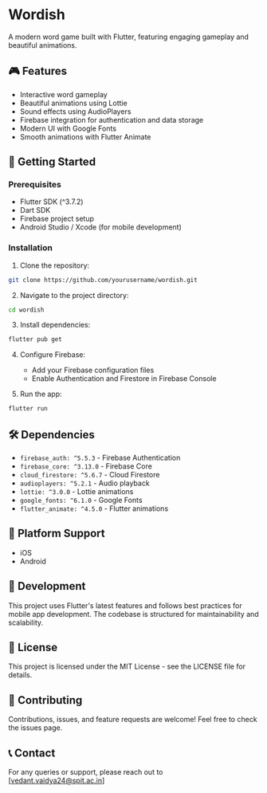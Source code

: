 # Wordish

A modern word game built with Flutter, featuring engaging gameplay and beautiful animations.

## 🎮 Features

- Interactive word gameplay
- Beautiful animations using Lottie
- Sound effects using AudioPlayers
- Firebase integration for authentication and data storage
- Modern UI with Google Fonts
- Smooth animations with Flutter Animate

## 🚀 Getting Started

### Prerequisites

- Flutter SDK (^3.7.2)
- Dart SDK
- Firebase project setup
- Android Studio / Xcode (for mobile development)

### Installation

1. Clone the repository:
```bash
git clone https://github.com/yourusername/wordish.git
```

2. Navigate to the project directory:
```bash
cd wordish
```

3. Install dependencies:
```bash
flutter pub get
```

4. Configure Firebase:
   - Add your Firebase configuration files
   - Enable Authentication and Firestore in Firebase Console

5. Run the app:
```bash
flutter run
```

## 🛠️ Dependencies

- `firebase_auth: ^5.5.3` - Firebase Authentication
- `firebase_core: ^3.13.0` - Firebase Core
- `cloud_firestore: ^5.6.7` - Cloud Firestore
- `audioplayers: ^5.2.1` - Audio playback
- `lottie: ^3.0.0` - Lottie animations
- `google_fonts: ^6.1.0` - Google Fonts
- `flutter_animate: ^4.5.0` - Flutter animations

## 📱 Platform Support

- iOS
- Android

## 🔧 Development

This project uses Flutter's latest features and follows best practices for mobile app development. The codebase is structured for maintainability and scalability.

## 📄 License

This project is licensed under the MIT License - see the LICENSE file for details.

## 🤝 Contributing

Contributions, issues, and feature requests are welcome! Feel free to check the issues page.

## 📞 Contact

For any queries or support, please reach out to [vedant.vaidya24@spit.ac.in]
